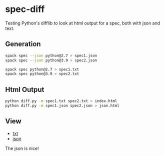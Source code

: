# spec-diff

Testing Python's difflib to look at html output for a spec, both with
json and text.

## Generation
```bash
spack spec --json python@2.7 > spec1.json
spack spec --json python@3.9 > spec2.json

spack spec python@2.7 > spec1.txt
spack spec python@3.9 > spec2.txt
```

## Html Output

```bash
python diff.py -m spec1.txt spec2.txt > index.html 
python diff.py -m spec1.json spec2.json > json.html 
```


## View

 - [txt](https://vsoch.github.io/spec-diff/)
 - [json](https://vsoch.github.io/spec-diff/json.html)
 
The json is nice!
